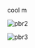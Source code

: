 
cool m

![pbr2](https://cdn.discordapp.com/attachments/973910088576303174/1075072045550948404/image.png)

![pbr3](https://cdn.discordapp.com/attachments/484785909099790346/1074371797874655342/image.png)
